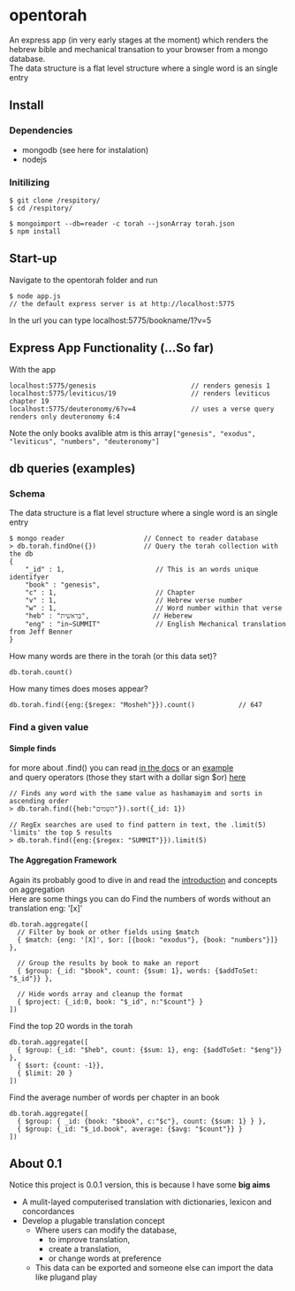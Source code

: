 # opentorah
An express app (in very early stages at the moment) which renders the hebrew bible and mechanical transation to your browser from a mongo database.
<br/>
The data structure is a flat level structure where a single word is an single entry
## Install
### Dependencies
- mongodb (see here for instalation)
- nodejs

### Initilizing
```
$ git clone /respitory/
$ cd /respitory/

$ mongoimport --db=reader -c torah --jsonArray torah.json
$ npm install
```
## Start-up

Navigate to the opentorah folder and run
```
$ node app.js
// the default express server is at http://localhost:5775
```
In the url you can type localhost:5775/bookname/1?v=5
<br />
## Express App Functionality (...So far)
With the app 
```
localhost:5775/genesis                        // renders genesis 1
localhost:5775/leviticus/19                   // renders leviticus chapter 19
localhost:5775/deuteronomy/6?v=4              // uses a verse query renders only deuteronomy 6:4
```
Note the only books avalible atm is this array``["genesis", "exodus", "leviticus", "numbers", "deuteronomy"]``
## db queries (examples)
### Schema
The data structure is a flat level structure where a single word is an single entry
``` 
$ mongo reader                    // Connect to reader database
> db.torah.findOne({})            // Query the torah collection with the db
{
	"_id" : 1,                       // This is an words unique identifyer
	"book" : "genesis",
	"c" : 1,                         // Chapter
	"v" : 1,                         // Hebrew verse number
	"w" : 1,                         // Word number within that verse
	"heb" : "בְּרֵאשִׁית",                // Heberew
	"eng" : "in~SUMMIT"              // English Mechanical translation from Jeff Benner
}
```
How many words are there in the torah (or this data set)?
```
db.torah.count()
```
How many times does moses appear?
```
db.torah.find({eng:{$regex: "Mosheh"}}).count()           // 647
```
### Find a given value
#### Simple finds
for more about .find() you can read [in the docs](http://docs.mongodb.org/manual/reference/method/db.collection.find/) or an [example](http://docs.mongodb.org/manual/core/read-operations-introduction/)
<br/>
and query operators (those they start with a dollar sign $or) [here](http://docs.mongodb.org/manual/reference/operator/query/)
```
// Finds any word with the same value as hashamayim and sorts in ascending order 
> db.torah.find({heb:"הַשָּׁמיִם"}).sort({_id: 1})

// RegEx searches are used to find pattern in text, the .limit(5) 'limits' the top 5 results
> db.torah.find({eng:{$regex: "SUMMIT"}}).limit(5)
```
#### The Aggregation Framework
Again its probably good to dive in and read the [introduction](http://docs.mongodb.org/manual/core/aggregation-introduction/) and concepts on aggregation
<br/>
Here are some things you can do
Find the numbers of words without an translation eng: '[x]'
```
db.torah.aggregate([
  // Filter by book or other fields using $match
  { $match: {eng: '[X]', $or: [{book: "exodus"}, {book: "numbers"}]} },
  
  // Group the results by book to make an report
  { $group: {_id: "$book", count: {$sum: 1}, words: {$addToSet: "$_id"}} },
  
  // Hide words array and cleanup the format
  { $project: {_id:0, book: "$_id", n:"$count"} }
])
```
Find the top 20 words in the torah
```
db.torah.aggregate([
  { $group: {_id: "$heb", count: {$sum: 1}, eng: {$addToSet: "$eng"}} },
  { $sort: {count: -1}},
  { $limit: 20 }
])
```
Find the average number of words per chapter in an book
```
db.torah.aggregate([
  { $group: { _id: {book: "$book", c:"$c"}, count: {$sum: 1} } },
  { $group: {_id: "$_id.book", average: {$avg: "$count"}} }
])
```
## About 0.1
Notice this project is 0.0.1 version, this is because I have some __big aims__
- A mulit-layed computerised translation with dictionaries, lexicon and concordances
- Develop a plugable translation concept
  - Where users can modify the database,
    - to improve translation, 
    - create a translation, 
    - or change words at preference    
  - This data can be exported and someone else can import the data like plugand play

